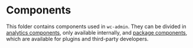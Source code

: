Components
==========

This folder contains components used in `wc-admin`. They can be divided in [analytics components](components/analytics), only available internally, and [package components](components/packages), which are available for plugins and third-party developers.
